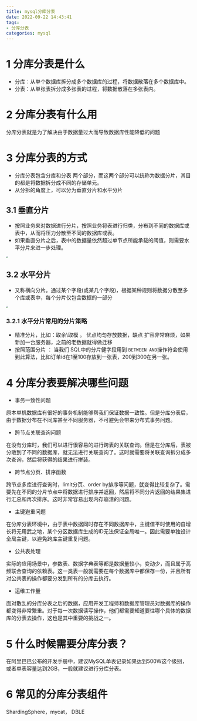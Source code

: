 ```yaml
---
title: mysql分库分表
date: 2022-09-22 14:43:41
tags:
- 分库分表
categories: mysql
---
```


# 1 分库分表是什么

- 分库：从单个数据库拆分成多个数据库的过程，将数据散落在多个数据库中。
- 分表：从单张表拆分成多张表的过程，将数据散落在多张表内。

# 2 **分库分表有什么用**

分库分表就是为了解决由于数据量过大而导致数据库性能降低的问题

# 3 **分库分表的方式**

- 分库分表包含分库和分表 两个部分，而这两个部分可以统称为数据分片，其目的都是将数据拆分成不同的存储单元。
- 从分拆的角度上，可以分为垂直分片和水平分片

## 3.1 垂直分片

- 按照业务来对数据进行分片，按照业务将表进行归类，分布到不同的数据库或表中，从而将压力分散至不同的数据库或表。
- 如果垂直分片之后，表中的数据量依然超过单节点所能承载的阈值，则需要水平分片来进一步处理。

<img src="https://tva1.sinaimg.cn/large/e6c9d24ely1h6fhk161jqj20r00n2wgg.jpg" style="zoom: 33%;" />

## 3.2 水平分片

- 又称横向分片。通过某个字段(或某几个字段)，根据某种规则将数据分散至多个库或表中，每个分片仅包含数据的一部分

<img src="https://tva1.sinaimg.cn/large/e6c9d24ely1h6fhopq97lj216d0u0mzd.jpg" style="zoom: 33%;" />

### 3.2.1 水平分片常用的分片策略

- 精准分片，比如：取余\取模 。 优点均匀存放数据，缺点 扩容非常麻烦，如果新加一台服务器，之前的老数据就得做迁移
- 按照范围分片 ： 当我们 SQL中的分片健字段用到 `BETWEEN AND`操作符会使用到此算法，比如订单id在1至100存放到一张表，200到300在另一张。

# 4 分库分表要解决哪些问题

- 事务一致性问题

原本单机数据库有很好的事务机制能够帮我们保证数据一致性。但是分库分表后，由于数据分布在不同库甚至不同服务器，不可避免会带来分布式事务问题。

- 跨节点关联查询问题

在没有分库时，我们可以进行很容易的进行跨表的关联查询。但是在分库后，表被分散到了不同的数据库，就无法进行关联查询了。这时就需要将关联查询拆分成多次查询，然后将获得的结果进行拼装。

- 跨节点分页、排序函数

跨节点多库进行查询时，limit分页、order by排序等问题，就变得比较复杂了。需要先在不同的分片节点中将数据进行排序并返回，然后将不同分片返回的结果集进行汇总和再次排序。这时非常容易出现内存崩溃的问题。

- 主键避重问题

在分库分表环境中，由于表中数据同时存在不同数据库中，主键值平时使用的自增长将无用武之地，某个分区数据库生成的ID无法保证全局唯一。因此需要单独设计全局主键，以避免跨库主键重复问题。

- 公共表处理

实际的应用场景中，参数表、数据字典表等都是数据量较小，变动少，而且属于高频联合查询的依赖表。这一类表一般就需要在每个数据库中都保存一份，并且所有对公共表的操作都要分发到所有的分库去执行。

- 运维工作量

面对散乱的分库分表之后的数据，应用开发工程师和数据库管理员对数据库的操作都变得非常繁重。对于每一次数据读写操作，他们都需要知道要往哪个具体的数据库的分表去操作，这也是其中重要的挑战之一。

# 5 **什么时候需要分库分表？**

在阿里巴巴公布的开发手册中，建议MySQL单表记录如果达到500W这个级别，或者单表容量达到2GB，一般就建议进行分库分表。

# 6 **常见的分库分表组件**

ShardingSphere，mycat， DBLE 
